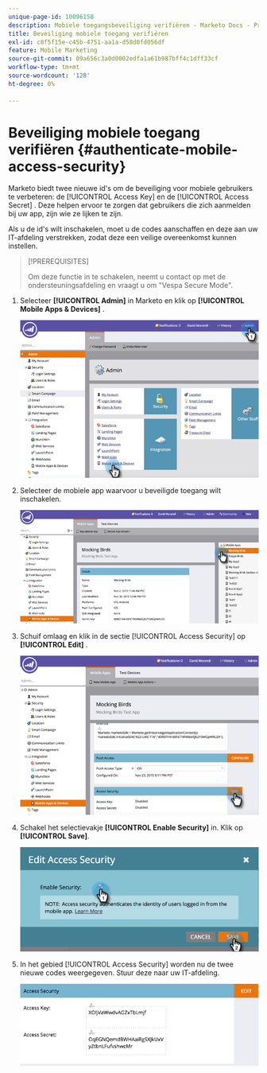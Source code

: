 ```yaml
---
unique-page-id: 10096158
description: Mobiele toegangsbeveiliging verifiëren - Marketo Docs - Productdocumentatie
title: Beveiliging mobiele toegang verifiëren
exl-id: c8f5f15e-c45b-4751-aa1a-d58d0fd056df
feature: Mobile Marketing
source-git-commit: 09a656c3a0d0002edfa1a61b987bff4c1dff33cf
workflow-type: tm+mt
source-wordcount: '128'
ht-degree: 0%

---
```


# Beveiliging mobiele toegang verifiëren {#authenticate-mobile-access-security}

Marketo biedt twee nieuwe id&#39;s om de beveiliging voor mobiele gebruikers te verbeteren: de [!UICONTROL Access Key] en de [!UICONTROL Access Secret] . Deze helpen ervoor te zorgen dat gebruikers die zich aanmelden bij uw app, zijn wie ze lijken te zijn.

Als u de id&#39;s wilt inschakelen, moet u de codes aanschaffen en deze aan uw IT-afdeling verstrekken, zodat deze een veilige overeenkomst kunnen instellen.

>[!PREREQUISITES]
>
>Om deze functie in te schakelen, neemt u contact op met de ondersteuningsafdeling en vraagt u om &quot;Vespa Secure Mode&quot;.

1. Selecteer **[!UICONTROL Admin]** in Marketo en klik op **[!UICONTROL Mobile Apps & Devices]** .

   ![](assets/image2015-12-1-14-3a36-3a30.png)

1. Selecteer de mobiele app waarvoor u beveiligde toegang wilt inschakelen.

   ![](assets/image2015-12-2-10-3a18-3a6.png)

1. Schuif omlaag en klik in de sectie [!UICONTROL Access Security] op **[!UICONTROL Edit]** .

   ![](assets/image2015-12-1-14-3a41-3a37.png)

1. Schakel het selectievakje **[!UICONTROL Enable Security]** in. Klik op **[!UICONTROL Save]**.

   ![](assets/image2015-12-1-14-3a54-3a0.png)

1. In het gebied [!UICONTROL Access Security] worden nu de twee nieuwe codes weergegeven. Stuur deze naar uw IT-afdeling.

   ![](assets/image2015-12-1-14-3a57-3a34.png)
